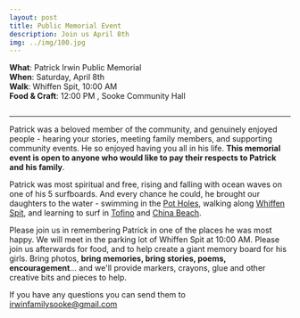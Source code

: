 ```yaml
---
layout: post
title: Public Memorial Event
description: Join us April 8th
img: ../img/100.jpg
---
```


**What**: Patrick Irwin Public Memorial<br>
**When**: Saturday, April 8th<br>
**Walk**: Whiffen Spit, 10:00 AM<br>
**Food & Craft**: 12:00 PM , Sooke Community Hall<br>

<div class="">
  <img class="col three" src="{{ site.baseurl }}/img/55.jpg" alt="" title="example image">
</div>

--------------------------------------------------------------------------------

Patrick was a beloved member of the community, and genuinely enjoyed people - hearing your stories, meeting family members, and supporting community events. He so enjoyed having you all in his life. **This memorial event is open to anyone who would like to pay their respects to Patrick and his family**.

Patrick was most spiritual and free, rising and falling with ocean waves on one of his 5 surfboards. And every chance he could, he brought our daughters to the water - swimming in the [Pot Holes](https://www.crd.bc.ca/parks-recreation-culture/parks-trails/find-park-trail/sooke-potholes), walking along [Whiffen Spit](http://discoversooke.com/outdoor-activities/parks-trails/whiffen-spit/), and learning to surf in [Tofino](https://www.tourismtofino.com/tofino-beaches) and [China Beach](http://www.juandefucamarinetrail.com/china_beach.html).

Please join us in remembering Patrick in one of the places he was most happy. We will meet in the parking lot of Whiffen Spit at 10:00 AM. Please join us afterwards for food, and to help create a giant memory board for his girls. Bring photos, **bring memories, bring stories, poems, encouragement**... and we'll provide markers, crayons, glue and other creative bits and pieces to help.

If you have any questions you can send them to irwinfamilysooke@gmail.com

<div class="img_row"><img class="col one" src="{{ site.baseurl }}/img/109.jpg" alt="" title="example image">
    <img class="col one" src="{{ site.baseurl }}/img/101.jpg" alt="" title="example image">
    <img class="col one" src="{{ site.baseurl }}/img/105.jpg" alt="" title="example image"></div>
